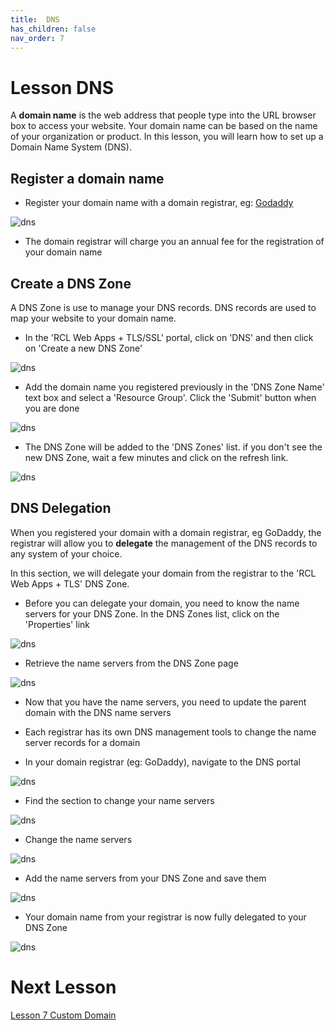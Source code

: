 ```yaml
---
title:  DNS
has_children: false
nav_order: 7
---
```


# Lesson DNS

A **domain name** is the web address that people type into the URL browser box to access your website. Your domain name can be based on the name of your organization or product. In this lesson, you will learn how to set up a Domain Name System (DNS).

## Register a domain name

- Register your domain name with a domain registrar, eg: [Godaddy](https://www.godaddy.com/domains) 

![dns](images/dns-godaddy.PNG)

- The domain registrar will charge you an annual fee for the registration of your domain name

## Create a DNS Zone

A DNS Zone is use to manage your DNS records. DNS records are used to map your website to your domain name.

- In the 'RCL Web Apps + TLS/SSL' portal, click on 'DNS' and then click on 'Create a new DNS Zone'

![dns](images/dns-open.PNG)

- Add the domain name you registered previously in the 'DNS Zone Name' text box and select a 'Resource Group'. Click the 'Submit' button when you are done

![dns](images/dns-create.PNG)

- The DNS Zone will be added to the 'DNS Zones' list. if you don't see the new DNS Zone, wait a few minutes and click on the refresh link.

![dns](images/dns-list.PNG)

## DNS Delegation

When you registered your domain with a domain registrar, eg GoDaddy, the registrar will allow you to **delegate** the management of the DNS records to any system of your choice.

In this section, we will delegate your domain from the registrar to the 'RCL Web Apps + TLS' DNS Zone.

- Before you can delegate your domain, you need to know the name servers for your DNS Zone. In the DNS Zones list, click on the 'Properties' link

![dns](images/dns-ns.PNG)

- Retrieve the name servers from the DNS Zone page

![dns](images/dns-ns2.PNG)

- Now that you have the name servers, you need to update the parent domain with the DNS name servers

- Each registrar has its own DNS management tools to change the name server records for a domain

- In your domain registrar (eg: GoDaddy), navigate to the DNS portal

![dns](images/dns-godaddy-open.PNG)

- Find the section to change your name servers

![dns](images/dns-godaddy-ns-change.PNG)

- Change the name servers

![dns](images/dns-godaddy-ns-change2.PNG)

- Add the name servers from your DNS Zone and save them

![dns](images/dns-godaddy-ns-change3.PNG)

- Your domain name from your registrar is now fully delegated to your DNS Zone

![dns](images/dns-godaddy-ns-change4.PNG)

# Next Lesson

[Lesson 7 Custom Domain](https://rcl-cloud-apps.github.io/cloud101/7-custom-domain.html)